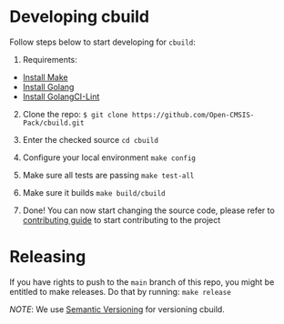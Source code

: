 # Developing cbuild

Follow steps below to start developing for `cbuild`:

1. Requirements:

- [Install Make](https://www.gnu.org/software/make/)
- [Install Golang](https://golang.org/doc/install)
- [Install GolangCI-Lint](https://golangci-lint.run/welcome/install/#local-installation)

2. Clone the repo:
`$ git clone https://github.com/Open-CMSIS-Pack/cbuild.git`

3. Enter the checked source
`cd cbuild`

4. Configure your local environment
`make config`

5. Make sure all tests are passing
`make test-all`

6. Make sure it builds
`make build/cbuild`

7. Done! You can now start changing the source code, please refer to [contributing guide](CONTRIBUTING.md)
 to start contributing to the project

# Releasing

If you have rights to push to the `main` branch of this repo, you might be entitled to
make releases. Do that by running:
`make release`

*NOTE*: We use [Semantic Versioning](https://semver.org/) for versioning cbuild.
